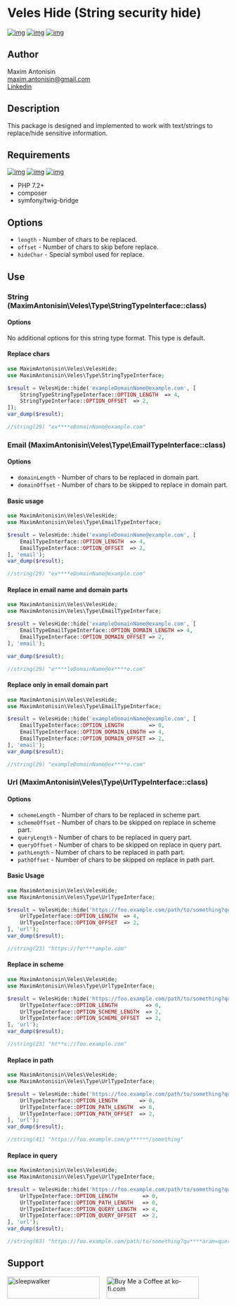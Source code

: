 # Veles Hide (String security hide)
[![img](https://img.shields.io/packagist/l/maximantonisin/veles-hide-string?style=for-the-badge)](https://github.com/antonisin/veles-hide-string/blob/master/License)
[![img](https://img.shields.io/packagist/v/maximantonisin/veles-hide-string?style=for-the-badge)](https://packagist.org/packages/maximantonisin/veles-hide-string)
[![img](https://img.shields.io/github/workflow/status/antonisin/veles-hide-string/PHPUnit?style=for-the-badge)](https://github.com/antonisin/veles-hide-string/actions)
## Author 
Maxim Antonisin <br>
[maxim.antonisin@gmail.com](mailto:maxim.antonisin@gmail.com) <br>
[Linkedin](https://www.linkedin.com/in/mantonishin/)

## Description
This package is designed and implemented to work with text/strings to replace/hide sensitive information.

## Requirements
[![img](https://img.shields.io/packagist/dependency-v/maximantonisin/veles-hide-string/symfony/twig-bridge?style=for-the-badge)](https://github.com/symfony/twig-bridge/releases/tag/v3.3.4)
[![img](https://img.shields.io/packagist/dependency-v/maximantonisin/veles-hide-string/php?style=for-the-badge)](https://www.php.net/releases/7_2_0.php)
[![img](https://img.shields.io/badge/composer-required-orange?style=for-the-badge)](https://getcomposer.org/download/)

- PHP 7.2+
- composer
- symfony/twig-bridge

## Options
- `length` - Number of chars to be replaced.
- `offset` - Number of chars to skip before replace.
- `hideChar` - Special symbol used for replace.
  
## Use
### String (MaximAntonisin\Veles\Type\StringTypeInterface::class)

#### Options
No additional options for this string type format. This type is default.

#### Replace chars

```php
use MaximAntonisin\Veles\VelesHide;
use MaximAntonisin\Veles\Type\StringTypeInterface;

$result = VelesHide::hide('exampleDomainName@example.com', [
    StringTypeStringTypeInterface::OPTION_LENGTH  => 4,
    StringTypeInterface::OPTION_OFFSET  => 2,
]);
var_dump($result);

//string(29) "ex****eDomainName@example.com"
```

### Email (MaximAntonisin\Veles\Type\EmailTypeInterface::class)
#### Options
- `domainLength` - Number of chars to be replaced in domain part.
- `domainOffset` - Number of chars to be skipped to replace in domain part.

#### Basic usage

```php
use MaximAntonisin\Veles\VelesHide;
use MaximAntonisin\Veles\Type\EmailTypeInterface;

$result = VelesHide::hide('exampleDomainName@example.com', [
    EmailTypeInterface::OPTION_LENGTH  => 4,
    EmailTypeInterface::OPTION_OFFSET  => 2,
], 'email');
var_dump($result);

//string(29) "ex****eDomainName@example.com"
```

#### Replace in email name and domain parts

```php
use MaximAntonisin\Veles\VelesHide;
use MaximAntonisin\Veles\Type\EmailTypeInterface;

$result = VelesHide::hide('exampleDomainName@example.com', [
    EmailTypeEmailTypeInterface::OPTION_DOMAIN_LENGTH => 4,
    EmailTypeInterface::OPTION_DOMAIN_OFFSET => 2,
], 'email');

var_dump($result);

//string(29) "e****leDomainName@ex****e.com"
```

#### Replace only in email domain part

```php
use MaximAntonisin\Veles\VelesHide;
use MaximAntonisin\Veles\Type\EmailTypeInterface;

$result = VelesHide::hide('exampleDomainName@example.com', [
    EmailTypeInterface::OPTION_LENGTH        => 0,
    EmailTypeInterface::OPTION_DOMAIN_LENGTH => 4,
    EmailTypeInterface::OPTION_DOMAIN_OFFSET => 2,
], 'email');
var_dump($result);

//string(29) "exampleDomainName@ex****e.com"
```
### Url (MaximAntonisin\Veles\Type\UrlTypeInterface::class)
#### Options
- `schemeLength` - Number of chars to be replaced in scheme part.
- `schemeOffset` - Number of chars to be skipped on replace in scheme part.
- `queryLength` - Number of chars to be replaced in query part.
- `queryOffset` - Number of chars to be skipped on replace in query part.
- `pathLength` - Number of chars to be replaced in path part.
- `pathOffset` - Number of chars to be skipped on replace in path part.

#### Basic Usage

```php
use MaximAntonisin\Veles\VelesHide;
use MaximAntonisin\Veles\Type\UrlTypeInterface;

$result = VelesHide::hide('https://foo.example.com/path/to/something?queryParam=queryValue', [
    UrlTypeInterface::OPTION_LENGTH  => 4,
    UrlTypeInterface::OPTION_OFFSET  => 2,
], 'url');
var_dump($result);

//string(23) "https://fo****ample.com"
```

#### Replace in scheme

```php
use MaximAntonisin\Veles\VelesHide;
use MaximAntonisin\Veles\Type\UrlTypeInterface;

$result = VelesHide::hide('https://foo.example.com/path/to/something?queryParam=queryValue', [
    UrlTypeInterface::OPTION_LENGTH         => 0,
    UrlTypeInterface::OPTION_SCHEME_LENGTH  => 2,
    UrlTypeInterface::OPTION_SCHEME_OFFSET  => 2,
], 'url');
var_dump($result);

//string(23) "ht**s://foo.example.com"
```

#### Replace in path

```php
use MaximAntonisin\Veles\VelesHide;
use MaximAntonisin\Veles\Type\UrlTypeInterface;

$result = VelesHide::hide('https://foo.example.com/path/to/something?queryParam=queryValue', [
    UrlTypeInterface::OPTION_LENGTH       => 0,
    UrlTypeInterface::OPTION_PATH_LENGTH  => 6,
    UrlTypeInterface::OPTION_PATH_OFFSET  => 2,
], 'url');
var_dump($result);

//string(41) "https://foo.example.com/p******/something"
```

#### Replace in query

```php
use MaximAntonisin\Veles\VelesHide;
use MaximAntonisin\Veles\Type\UrlTypeInterface;

$result = VelesHide::hide('https://foo.example.com/path/to/something?queryParam=queryValue', [
    UrlTypeInterface::OPTION_LENGTH        => 0,
    UrlTypeInterface::OPTION_PATH_LENGTH   => 0,
    UrlTypeInterface::OPTION_QUERY_LENGTH  => 4,
    UrlTypeInterface::OPTION_QUERY_OFFSET  => 2,
], 'url');
var_dump($result);

//string(63) "https://foo.example.com/path/to/something?qu****aram=queryValue"
```

## Support
<a href="https://www.buymeacoffee.com/maximusCode"> <img src="https://cdn.buymeacoffee.com/buttons/v2/default-yellow.png" height="50" width="210" alt="sleepwalker" style="margin-right: 12px;" /></a>
<a href='https://ko-fi.com/maximusCode' target='_blank'><img  height="50" width="210" src='https://cdn.ko-fi.com/cdn/kofi4.png?v=3' border='0' alt='Buy Me a Coffee at ko-fi.com' /></a>
